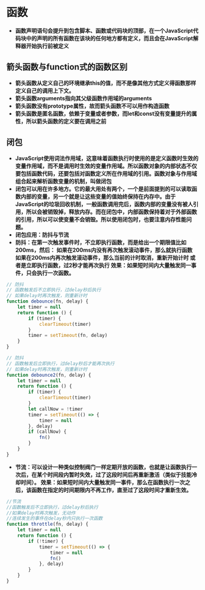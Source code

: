 # 函数
 - **函数声明语句会提升到包含脚本、函数或代码块的顶部，在一个JavaScript代码块中的声明的所有函数在该块的任何地方都有定义，而且会在JavaScript解释器开始执行前被定义**
 ## 箭头函数与function式的函数区别
 - **箭头函数从定义自己的环境继承this的值，而不是像其他方式定义得函数那样定义自己的调用上下文。**
 - **箭头函数arguments指向其父级函数作用域的arguments**
 - **箭头函数没有prototype属性，故而箭头函数不可以用作构造函数**
 - **箭头函数是匿名函数，依赖于变量或者参数，而let和const没有变量提升的属性，所以箭头函数的定义要在调用之前**
 ## 闭包
  - **JavaScript使用词法作用域，这意味着函数执行时使用的是定义函数时生效的变量作用域，而不是调用时生效的变量作用域。所以函数对象的内部状态不仅要包括函数代码，还要包括对函数定义所在作用域的引用。函数对象与作用域组合起来解析函数变量的机制，叫做闭包**
  - **闭包可以用在许多地方。它的最大用处有两个，一个是前面提到的可以读取函数内部的变量，另一个就是让这些变量的值始终保持在内存中。由于JavaScript的垃圾回收机制，一般函数调用完后，函数内部的变量没有被人引用，所以会被销毁掉，释放内存。而在闭包中，内部函数保持着对于外部函数的引用，所以可以使变量不会销毁。所以使用闭包时，也要注意内存性能问题。**
  - **闭包应用：防抖与节流**
  - **防抖：在第一次触发事件时，不立即执行函数，而是给出一个期限值比如200ms，然后：
如果在200ms内没有再次触发滚动事件，那么就执行函数
如果在200ms内再次触发滚动事件，那么当前的计时取消，重新开始计时
或者是立即执行函数，过2秒才能再次执行
效果：如果短时间内大量触发同一事件，只会执行一次函数。**

```javascript
// 防抖
// 函数触发后不立即执行，过delay秒后执行
// 如果delay时再次触发，则重新计时
function debounce(fn, delay) {
	let timer = null
	return function () {
		if (timer) {
			clearTimeout(timer)
		}
		timer = setTimeout(fn, delay)
	}
}

// 防抖
// 函数触发后立即执行，过delay秒后才能再次执行
// 如果delay时再次触发，则重新计时
function debounce2(fn, delay) {
	let timer = null
	return function () {
		if (timer) {
			clearTimeout(timer)
		}
		let callNow = !timer
		timer = setTimeout(() => {
			timer = null
		}, delay)
		if (callNow) {
			fn()
		}
	}
}
```
  - **节流：可以设计一种类似控制阀门一样定期开放的函数，也就是让函数执行一次后，在某个时间段内暂时失效，过了这段时间后再重新激活（类似于技能冷却时间）。
效果：如果短时间内大量触发同一事件，那么在函数执行一次之后，该函数在指定的时间期限内不再工作，直至过了这段时间才重新生效。**
```javascript
//节流
//函数触发后不立即执行，过delay秒后执行
//如果delay时再次触发，无动作
//连续发生的事件在delay秒内只执行一次函数
function throttle(fn, delay) {
	let timer = null
	return function () {
		if (!timer) {
			timer = setTimeout(() => {
				timer = null
				fn()
			}, delay)
		}
	}
}
```
